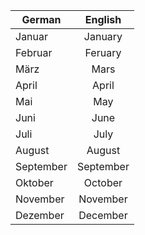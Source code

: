 | German    |  English  |
| --------- | :-------: |
| Januar    |  January  |
| Februar   |  Feruary  |
| März      |   Mars    |
| April     |   April   |
| Mai       |    May    |
| Juni      |   June    |
| Juli      |   July    |
| August    |  August   |
| September | September |
| Oktober   |  October  |
| November  | November  |
| Dezember  | December  |
